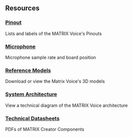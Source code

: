 ## Resources

<h3><a href="../pinout">Pinout</a></h3>
Lists and labels of the MATRIX Voice's Pinouts

<h3 style="padding-top: 0"><a href="../microphone">Microphone</a></h3>
Microphone sample rate and board position

<h3 style="padding-top: 0"><a href="../reference-models">Reference Models</a></h3>
Download or view the Matrix Voice's 3D models

<h3 style="padding-top: 0"><a href="../system-architecture">System Architecture</a></h3>
View a technical diagram of the MATRIX Voice architecture

<h3 style="padding-top: 0"><a href="../technical-datasheets">Technical Datasheets</a></h3>
PDFs of MATRIX Creator Components